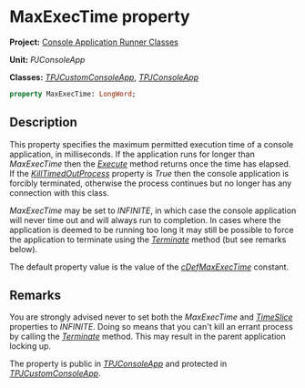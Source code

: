 # MaxExecTime property

**Project:** [Console Application Runner Classes](../API.md)

**Unit:** _PJConsoleApp_

**Classes:** [_TPJCustomConsoleApp_](./TPJCustomConsoleApp.md), [_TPJConsoleApp_](./TPJConsoleApp.md)

```pascal
property MaxExecTime: LongWord;
```

## Description

This property specifies the maximum permitted execution time of a console application, in milliseconds. If the application runs for longer than _MaxExecTime_ then the [_Execute_](./TPJCustomConsoleApp-Execute.md) method returns once the time has elapsed. If the [_KillTimedOutProcess_](./TPJCustomConsoleApp-KillTimedOutProcess.md) property is _True_ then the console application is forcibly terminated, otherwise the process continues but no longer has any connection with this class.

_MaxExecTime_ may be set to _INFINITE_, in which case the console application will never time out and will always run to completion. In cases where the application is deemed to be running too long it may still be possible to force the application to terminate using the [_Terminate_](./TPJCustomConsoleApp-Terminate.md) method (but see remarks below).

The default property value is the value of the [_cDefMaxExecTime_](./Constants.md#cdefmaxexectime) constant.

## Remarks

You are strongly advised never to set both the _MaxExecTime_ and [_TimeSlice_](./TPJCustomConsoleApp-TimeSlice.md) properties to _INFINITE_. Doing so means that you can't kill an errant process by calling the [_Terminate_](./TPJCustomConsoleApp-Terminate.md) method. This may result in the parent application locking up.

The property is public in [_TPJConsoleApp_](./TPJConsoleApp.md) and protected in [_TPJCustomConsoleApp_](./TPJCustomConsoleApp.md).
